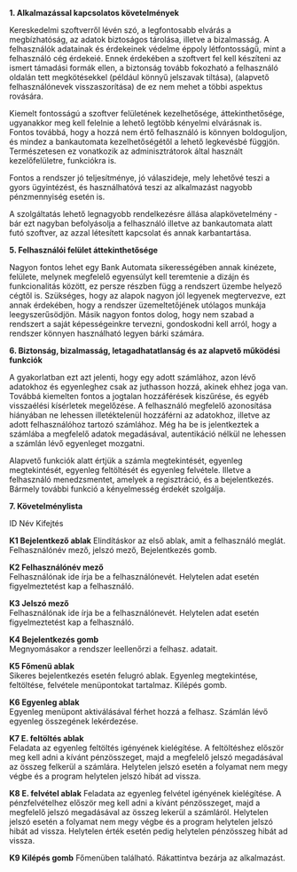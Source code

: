 **1. Alkalmazással kapcsolatos követelmények**

Kereskedelmi szoftverről lévén szó, a legfontosabb elvárás a megbízhatóság, az adatok biztoságos tárolása, illetve a bizalmasság. A felhasználók adatainak és érdekeinek védelme éppoly létfontosságű, mint a felhasználó cég érdekeié. Ennek érdekében a szoftvert fel kell készíteni az ismert támadási formák ellen, a biztonság tovább fokozható a felhasználó oldalán tett megkötésekkel (például könnyű jelszavak tiltása), (alapvető felhasználónevek visszaszorítása) de ez nem mehet a többi aspektus rovására.

Kiemelt fontosságú a szoftver felületének kezelhetősége, áttekinthetősége, ugyanakkor meg kell felelnie a lehető legtöbb kényelmi elvárásnak is. Fontos továbbá, hogy a hozzá nem értő felhasználó is könnyen boldoguljon, és mindez a bankautomata kezelhetőségétől a lehető legkevésbé függjön. Természetesen ez vonatkozik az adminisztrátorok által használt kezelőfelületre, funkciókra is.

Fontos a rendszer jó teljesítménye, jó válaszideje, mely lehetővé teszi a gyors ügyintézést, és használhatóvá teszi az alkalmazást nagyobb pénzmennyiség esetén is.

A szolgáltatás lehető legnagyobb rendelkezésre állása alapkövetelmény - bár ezt nagyban befolyásolja a felhasználó illetve az bankautomata alatt futó szoftver, az azzal létesített kapcsolat és annak karbantartása.



**5. Felhasználói felület áttekinthetősége**

Nagyon fontos lehet egy Bank Automata sikerességében annak kinézete, felülete, melynek megfelelő egyensúlyt kell teremtenie a dizájn és funkcionalitás között, ez persze részben függ a rendszert üzembe helyező cégtől is. Szükséges, hogy az alapok nagyon jól legyenek megtervezve, ezt annak érdekében, hogy a rendszer üzemeltetőjének utólagos munkája leegyszerűsödjön. Másik nagyon fontos dolog, hogy nem szabad a rendszert a saját képességeinkre tervezni, gondoskodni kell arról, hogy a rendszer könnyen használható legyen bárki számára.
 
**6. Biztonság, bizalmasság, letagadhatatlanság és az alapvető működési funkciók**

A gyakorlatban ezt azt jelenti, hogy egy adott számlához, azon lévő adatokhoz és egyenleghez csak az juthasson hozzá, akinek ehhez joga van. Továbbá kiemelten fontos a jogtalan hozzáférések kiszűrése, és egyéb visszaélési kísérletek megelőzése. A felhasználó megfelelő azonosítása hiányában ne lehessen illetéktelenül hozzáférni az adatokhoz, illetve az adott felhasználóhoz tartozó számlához. Még ha be is jelentkeztek a számlába a megfelelő adatok megadásával, autentikáció nélkül ne lehessen a számlán lévő egyenleget mozgatni.

Alapvető funkciók alatt értjük a számla megtekintését, egyenleg megtekintését, egyenleg feltöltését és egyenleg felvétele. Illetve a felhasználó menedzsmentet, amelyek a regisztráció, és a bejelentkezés. Bármely további funkció a kényelmesség érdekét szolgálja.

 
**7. Követelménylista**

ID 	Név	 Kifejtés 


**K1  Bejelentkező ablak** 
Elindításkor az első ablak, amit a felhasználó meglát. Felhasználónév mező, jelszó mező, Bejelentkezés gomb.

**K2	Felhasználónév mező**	
Felhasználónak ide írja be a felhasználónevét. Helytelen adat esetén figyelmeztetést kap a felhasználó.

**K3	Jelszó mező**	
Felhasználónak ide írja be a felhasználónevét. Helytelen adat esetén figyelmeztetést kap a felhasználó.

**K4	Bejelentkezés gomb**	
Megnyomásakor a rendszer leellenőrzi a felhasz. adatait.

**K5 	Főmenü ablak**	
Sikeres bejelentkezés esetén felugró ablak. Egyenleg megtekintése, feltöltése, felvétele menüpontokat tartalmaz. Kilépés gomb.

**K6	Egyenleg ablak**	
Egyenleg menüpont aktiválásával férhet hozzá a felhasz. Számlán lévő egyenleg összegének lekérdezése.

**K7	E. feltöltés ablak**	
Feladata az egyenleg feltöltés igényének kielégítése. A feltöltéshez először meg kell adni a kívánt pénzösszeget, majd a megfelelő jelszó megadásával az összeg felkerül a számlára. Helytelen jelszó esetén a folyamat nem megy végbe és a program helytelen jelszó hibát ad vissza.
		
**K8 E. felvétel ablak**
Feladata az egyenleg felvétel igényének kielégítése. A pénzfelvételhez először meg kell adni a kívánt pénzösszeget, majd a megfelelő jelszó megadásával az összeg lekerül a számláról. Helytelen jelszó esetén a folyamat nem megy végbe és a program helytelen jelszó hibát ad vissza. Helytelen érték esetén pedig helytelen pénzösszeg hibát ad vissza.

**K9 Kilépés gomb**	
Főmenüben található. Rákattintva bezárja az alkalmazást.
